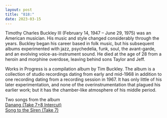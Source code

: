 ```yaml
---
layout: post
title: "818:"
date: 2023-03-15
---
```


Timothy Charles Buckley III (February 14, 1947 – June 29, 1975\) was an American musician. His music and style changed considerably through the years. Buckley began his career based in folk music, but his subsequent albums experimented with jazz, psychedelia, funk, soul, the avant-garde, and an evolving voice-as-instrument sound. He died at the age of 28 from a heroin and morphine overdose, leaving behind sons Taylor and Jeff.

Works in Progress is a compilation album by Tim Buckley. The album is a collection of studio recordings dating from early and mid-1968 in addition to one recording dating from a recording session in 1967\. It has only little of his later experimentation, and none of the overinstrumentation that plagued his earlier work; but it has the chamber-like atmosphere of his middle period.

Two songs from the album  
[Danang (Take 7+8 Intercut)](https://youtu.be/_KbTjXVJEVo)  
[Song to the Siren (Take 7\)](https://youtu.be/b6a50loAOIk)
